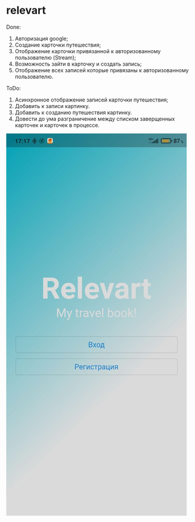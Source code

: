 # relevart

Done:
1. Авторизация google;
2. Создание карточки путешествия;
3. Отображение карточки привязанной к авторизованному пользователю (Stream);
4. Возможность зайти в карточку и создать запись;
5. Отображение всех записей которые привязаны к авторизованному пользователю.

ToDo:
1. Асинхронное отображение записей карточки путешествия;
2. Добавить к записи картинку.
3. Добавить к созданию путешествия картинку.
4. Довести до ума разграничение между списком заверщенных карточек и карточек в процессе.


![Alt text](https://github.com/Sdoerty/Relevart/blob/main/lib/ScreenshotsRelevart/photo1652797590.jpeg)
